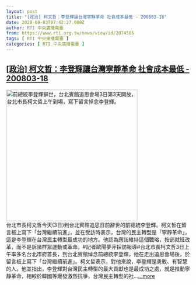 ```yaml
---
layout: post
title: "[政治] 柯文哲：李登輝讓台灣寧靜革命 社會成本最低 - 200803-18"
date: 2020-08-03T07:42:27.000Z
author: RTI 中央廣播電臺
from: https://www.rti.org.tw/news/view/id/2074585
tags: [ RTI 中央廣播電臺 ]
categories: [ RTI 中央廣播電臺 ]
---
```

<!--1596440547000-->
[[政治] 柯文哲：李登輝讓台灣寧靜革命 社會成本最低 - 200803-18](https://www.rti.org.tw/news/view/id/2074585)
------

<div>
<img src="https://static.rti.org.tw/assets/thumbnails/2020/08/03/20200803000034M.jpg" width="360" alt="前總統李登輝辭世，台北賓館追思會場3日第3天開放，台北市長柯文哲上午到場，寫下留言悼念李登輝。" title="前總統李登輝辭世，台北賓館追思會場3日第3天開放，台北市長柯文哲上午到場，寫下留言悼念李登輝。"><br>台北市長柯文哲今天(3日)到台北賓館追思日前辭世的前總統李登輝。柯文哲在留言板上寫下「台灣繼續前進」，並在受訪時表示，台灣的民主轉型是「寧靜革命」，這是李登輝在台灣民主轉型最成功的地方。他認為應該維持這個戰略，按部就班改革，而不是訴諸群眾運動或革命。#記者歐陽夢萍採訪報導#台北市長柯文哲3日上午率多名台北市府首長，到台北賓館悼念前總統李登輝，他在走出追思會場後，於留言板上寫下「台灣繼續前進」。柯文哲表示，對他來說，李登輝是勇敢、有智慧的人。他並指出，李登輝對台灣民主轉型的最大貢獻也是最成功之處，就是推動寧靜革命，相較於韓國等爆發激烈抗爭，台灣民主轉型的社...<a target="_blank" href="https://www.rti.org.tw/news/view/id/2074585">...more</a>
</div>
